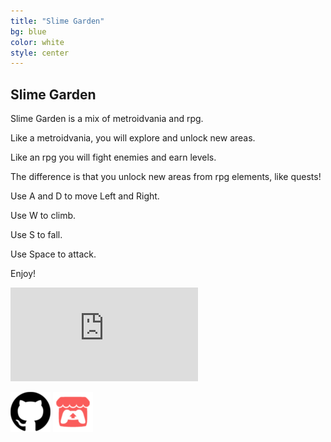 ```yaml
---
title: "Slime Garden"
bg: blue
color: white
style: center
---
```


## Slime Garden

Slime Garden is a mix of metroidvania and rpg. 

Like a metroidvania, you will explore and unlock new areas.

Like an rpg you will fight enemies and earn levels.

The difference is that you unlock new areas from rpg elements, like quests!

Use A and D to move Left and Right. 

Use W to climb.

Use S to fall.

Use Space to attack.

Enjoy!

<iframe src="https://itch.io/embed/248168" frameborder="0"></iframe>

[![](img/Github_Icon_64.png)](https://github.com/JoshuaKey/LudumDare41)
[![](img/Itch_Io_Icon_64.png)](https://joshuakey.itch.io/slime-garden)

